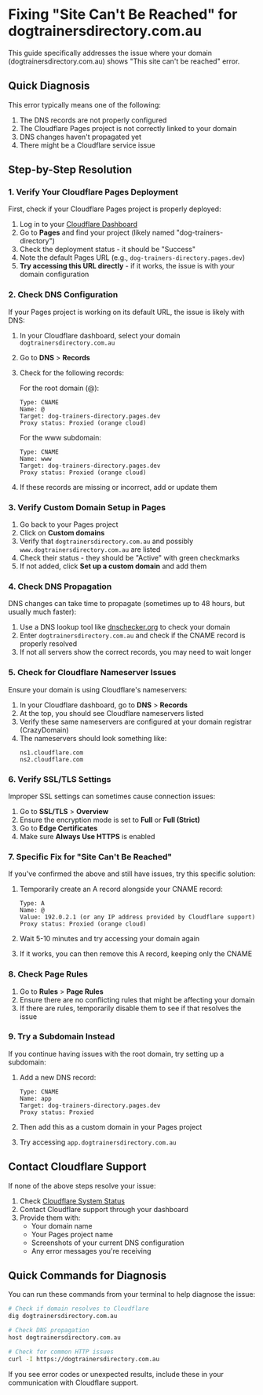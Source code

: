 # Fixing "Site Can't Be Reached" for dogtrainersdirectory.com.au

This guide specifically addresses the issue where your domain (dogtrainersdirectory.com.au) shows "This site can't be reached" error.

## Quick Diagnosis

This error typically means one of the following:

1. The DNS records are not properly configured
2. The Cloudflare Pages project is not correctly linked to your domain
3. DNS changes haven't propagated yet
4. There might be a Cloudflare service issue

## Step-by-Step Resolution

### 1. Verify Your Cloudflare Pages Deployment

First, check if your Cloudflare Pages project is properly deployed:

1. Log in to your [Cloudflare Dashboard](https://dash.cloudflare.com/)
2. Go to **Pages** and find your project (likely named "dog-trainers-directory")
3. Check the deployment status - it should be "Success"
4. Note the default Pages URL (e.g., `dog-trainers-directory.pages.dev`)
5. **Try accessing this URL directly** - if it works, the issue is with your domain configuration

### 2. Check DNS Configuration

If your Pages project is working on its default URL, the issue is likely with DNS:

1. In your Cloudflare dashboard, select your domain `dogtrainersdirectory.com.au`
2. Go to **DNS** > **Records**
3. Check for the following records:

   For the root domain (@):
   ```
   Type: CNAME
   Name: @
   Target: dog-trainers-directory.pages.dev
   Proxy status: Proxied (orange cloud)
   ```

   For the www subdomain:
   ```
   Type: CNAME
   Name: www
   Target: dog-trainers-directory.pages.dev
   Proxy status: Proxied (orange cloud)
   ```

4. If these records are missing or incorrect, add or update them

### 3. Verify Custom Domain Setup in Pages

1. Go back to your Pages project
2. Click on **Custom domains**
3. Verify that `dogtrainersdirectory.com.au` and possibly `www.dogtrainersdirectory.com.au` are listed
4. Check their status - they should be "Active" with green checkmarks
5. If not added, click **Set up a custom domain** and add them

### 4. Check DNS Propagation

DNS changes can take time to propagate (sometimes up to 48 hours, but usually much faster):

1. Use a DNS lookup tool like [dnschecker.org](https://dnschecker.org/) to check your domain
2. Enter `dogtrainersdirectory.com.au` and check if the CNAME record is properly resolved
3. If not all servers show the correct records, you may need to wait longer

### 5. Check for Cloudflare Nameserver Issues

Ensure your domain is using Cloudflare's nameservers:

1. In your Cloudflare dashboard, go to **DNS** > **Records**
2. At the top, you should see Cloudflare nameservers listed
3. Verify these same nameservers are configured at your domain registrar (CrazyDomain)
4. The nameservers should look something like:
   ```
   ns1.cloudflare.com
   ns2.cloudflare.com
   ```

### 6. Verify SSL/TLS Settings

Improper SSL settings can sometimes cause connection issues:

1. Go to **SSL/TLS** > **Overview**
2. Ensure the encryption mode is set to **Full** or **Full (Strict)**
3. Go to **Edge Certificates**
4. Make sure **Always Use HTTPS** is enabled

### 7. Specific Fix for "Site Can't Be Reached"

If you've confirmed the above and still have issues, try this specific solution:

1. Temporarily create an A record alongside your CNAME record:
   ```
   Type: A
   Name: @
   Value: 192.0.2.1 (or any IP address provided by Cloudflare support)
   Proxy status: Proxied (orange cloud)
   ```

2. Wait 5-10 minutes and try accessing your domain again
3. If it works, you can then remove this A record, keeping only the CNAME

### 8. Check Page Rules

1. Go to **Rules** > **Page Rules**
2. Ensure there are no conflicting rules that might be affecting your domain
3. If there are rules, temporarily disable them to see if that resolves the issue

### 9. Try a Subdomain Instead

If you continue having issues with the root domain, try setting up a subdomain:

1. Add a new DNS record:
   ```
   Type: CNAME
   Name: app
   Target: dog-trainers-directory.pages.dev
   Proxy status: Proxied
   ```

2. Then add this as a custom domain in your Pages project
3. Try accessing `app.dogtrainersdirectory.com.au`

## Contact Cloudflare Support

If none of the above steps resolve your issue:

1. Check [Cloudflare System Status](https://www.cloudflarestatus.com/)
2. Contact Cloudflare support through your dashboard
3. Provide them with:
   - Your domain name
   - Your Pages project name
   - Screenshots of your current DNS configuration
   - Any error messages you're receiving

## Quick Commands for Diagnosis

You can run these commands from your terminal to help diagnose the issue:

```bash
# Check if domain resolves to Cloudflare
dig dogtrainersdirectory.com.au

# Check DNS propagation
host dogtrainersdirectory.com.au

# Check for common HTTP issues
curl -I https://dogtrainersdirectory.com.au
```

If you see error codes or unexpected results, include these in your communication with Cloudflare support.